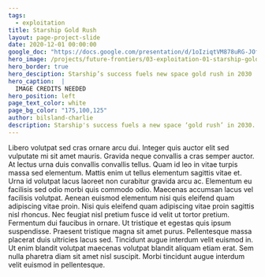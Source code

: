 ```yaml
---
tags:
  - exploitation
title: Starship Gold Rush
layout: page-project-slide
date: 2020-12-01 00:00:00
google_doc: "https://docs.google.com/presentation/d/1oIziqtVM878uRG-JOfrQNvGFsQWKP_S_W8cLkhQlXvA/edit#slide=id.g8cac20a276_4_64"
hero_image: /projects/future-frontiers/03-exploitation-01-starship-gold-rush-01.jpg
hero_border: true
hero_desciption: Starship’s success fuels new space gold rush in 2030
hero_caption:  |
  IMAGE CREDITS NEEDED
hero_position: left
page_text_color: white
page_bg_color: "175,100,125"
author: bilsland-charlie
description: Starship's success fuels a new space ‘gold rush’ in 2030.
---
```

Libero volutpat sed cras ornare arcu dui. Integer quis auctor elit sed vulputate mi sit amet mauris. Gravida neque convallis a cras semper auctor. At lectus urna duis convallis convallis tellus. Quam id leo in vitae turpis massa sed elementum. Mattis enim ut tellus elementum sagittis vitae et. Urna id volutpat lacus laoreet non curabitur gravida arcu ac. Elementum eu facilisis sed odio morbi quis commodo odio. Maecenas accumsan lacus vel facilisis volutpat. Aenean euismod elementum nisi quis eleifend quam adipiscing vitae proin. Nisi quis eleifend quam adipiscing vitae proin sagittis nisl rhoncus. Nec feugiat nisl pretium fusce id velit ut tortor pretium. Fermentum dui faucibus in ornare. Ut tristique et egestas quis ipsum suspendisse. Praesent tristique magna sit amet purus. Pellentesque massa placerat duis ultricies lacus sed. Tincidunt augue interdum velit euismod in. Ut enim blandit volutpat maecenas volutpat blandit aliquam etiam erat. Sem nulla pharetra diam sit amet nisl suscipit. Morbi tincidunt augue interdum velit euismod in pellentesque.
